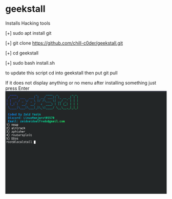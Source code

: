 # geekstall
Installs Hacking tools


[+] sudo apt install git


[+] git clone https://github.com/chill-c0der/geekstall.git


[+] cd geekstall


[+] sudo bash install.sh

to update this script cd into geekstall then put git pull

If it does not display anything or no menu after installing something just press Enter
![Image 1](geekstall.png)
